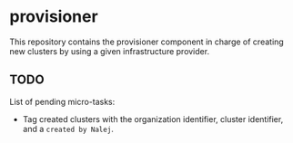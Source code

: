 # provisioner

This repository contains the provisioner component in charge of creating new clusters by using a given infrastructure provider.

## TODO

List of pending micro-tasks:

* Tag created clusters with the organization identifier, cluster identifier, and a `created by Nalej`.


